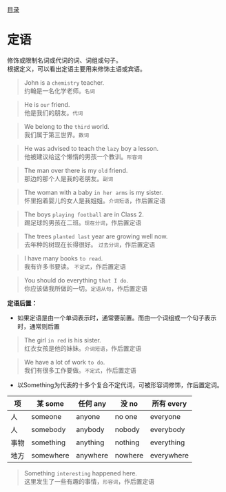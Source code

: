[目录](../README.md)
# 定语
修饰或限制名词或代词的词、词组或句子。  
根据定义，可以看出定语主要用来修饰主语或宾语。

> John is a `chemistry` teacher.  
约翰是一名化学老师。`名词`

> He is `our` friend.  
他是我们的朋友。`代词`

> We belong to the `third` world.   
我们属于第三世界。`数词`

> He was advised to teach the `lazy` boy a lesson.  
他被建议给这个懒惰的男孩一个教训。`形容词`

> The man over there is my `old` friend.  
那边的那个人是我的老朋友。`副词`

> The woman with a baby `in her arms` is my sister.   
怀里抱着婴儿的女人是我姐姐。`介词短语`，作后置定语

> The boys `playing football` are in Class 2.   
踢足球的男孩在二班。`现在分词`，作后置定语

> The trees `planted last` year are growing well now.   
去年种的树现在长得很好。 `过去分词`，作后置定语

> I have many books `to read`.  
我有许多书要读。 `不定式`，作后置定语

> You should do everything `that I do`.   
你应该做我所做的一切。`定语从句`，作后置定语

**定语后置：**  
* 如果定语是由一个单词表示时，通常要前置。而由一个词组或一个句子表示时，通常则后置

> The girl `in red` is his sister.  
红衣女孩是他的妹妹。`介词短语`，作后置定语

> We have a lot of work `to do`.  
我们有很多工作要做。`不定式`，作后置定语

* 以Something为代表的十多个复合不定代词，可被形容词修饰，作后置定词。   

| 项 | 某 some | 任何 any | 没 no | 所有 every |
| --- | --- | --- | --- | --- |
| 人| someone   | anyone  | no one  | everyone   | 
| 人| somebody  | anybody  | nobody  | everybody | 
| 事物 | something  | anything  | nothing  | everything |
| 地方 | somewhere  | anywhere  | nowhere  |everywhere |

> Something `interesting` happened here.  
这里发生了一些有趣的事情，`形容词`，作后置定语